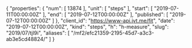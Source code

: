 {
  "properties": {
    "num": [
      13874
    ],
    "unit": [
      "steps"
    ],
    "start": [
      "2019-07-11T00:00:00Z"
    ],
    "end": [
      "2019-07-12T00:00:00Z"
    ],
    "published": [
      "2019-07-12T00:00:00Z"
    ]
  },
  "client_id": "https://www-api.jvt.me/fit",
  "date": "2019-07-12T00:00:00Z",
  "kind": "steps",
  "h": "h-measure",
  "slug": "2019/07/tjl9i",
  "aliases": [
    "/mf2/efc21359-2195-45d7-a3c3-ab3e5cd48824/"
  ]
}
